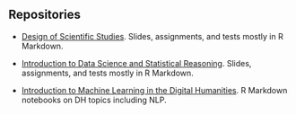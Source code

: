 ## Repositories

* [Design of Scientific Studies](https://github.com/ntaback/designscistud). Slides, assignments, and tests mostly in R Markdown.

* [Introduction to Data Science and Statistical Reasoning](https://github.com/ntaback/UofT_STA130). Slides, assignments, and tests mostly in R Markdown.

* [Introduction to Machine Learning in the Digital Humanities](https://github.com/ntaback/dhsi-ml).  R Markdown notebooks on DH topics including NLP.


